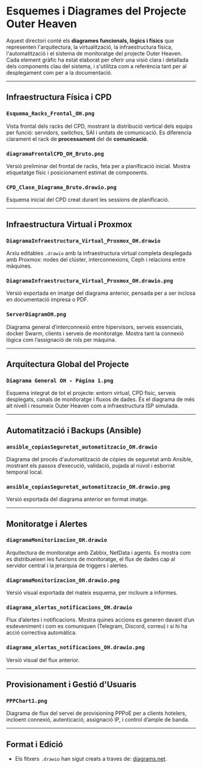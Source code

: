 
# Esquemes i Diagrames del Projecte Outer Heaven

Aquest directori conté els **diagrames funcionals, lògics i físics** que representen l'arquitectura, la virtualització, la infraestructura física, l'automatització i el sistema de monitoratge del projecte Outer Heaven. Cada element gràfic ha estat elaborat per oferir una visió clara i detallada dels components clau del sistema, i s'utilitza com a referència tant per al desplegament com per a la documentació.

---

## Infraestructura Física i CPD

### `Esquema_Racks_Frontal_OH.png`
Vista frontal dels racks del CPD, mostrant la distribució vertical dels equips per funció: servidors, switchos, SAI i unitats de comunicació. Es diferencia clarament el rack de **processament** del de **comunicació**.

### `diagramaFrontalCPD_OH_Bruto.png`  
Versió preliminar del frontal de racks, feta per a planificació inicial. Mostra etiquetatge físic i posicionament estimat de components.

### `CPD_Clase_Diagrama_Bruto.drawio.png`
Esquema inicial del CPD creat durant les sessions de planificació.

---

## Infraestructura Virtual i Proxmox

### `DiagramaInfraestructura_Virtual_Proxmox_OH.drawio`  
Arxiu editables `.drawio` amb la infraestructura virtual completa desplegada amb Proxmox: nodes del clúster, interconnexions, Ceph i relacions entre màquines.

### `DiagramaInfraestructura_Virtual_Proxmox_OH.drawio.png`  
Versió exportada en imatge del diagrama anterior, pensada per a ser inclosa en documentació impresa o PDF.

### `ServerDiagramOH.png`  
Diagrama general d’interconnexió entre hipervisors, serveis essencials, docker Swarm, clients i serveis de monitoratge. Mostra tant la connexió lògica com l’assignació de rols per màquina.

---

## Arquitectura Global del Projecte

### `Diagrama General OH - Página 1.png`
Esquema integrat de tot el projecte: entorn virtual, CPD físic, serveis desplegats, canals de monitoratge i fluxos de dades. És el diagrama de més alt nivell i resumeix Outer Heaven com a infraestructura ISP simulada.

---

## Automatització i Backups (Ansible)

### `ansible_copiasSeguretat_automatitzacio_OH.drawio`  
Diagrama del procés d'automatització de còpies de seguretat amb Ansible, mostrant els passos d’execució, validació, pujada al núvol i esborrat temporal local.

### `ansible_copiasSeguretat_automatitzacio_OH.drawio.png`  
Versió exportada del diagrama anterior en format imatge.

---

## Monitoratge i Alertes

### `diagramaMonitorizacion_OH.drawio`  
Arquitectura de monitoratge amb Zabbix, NetData i agents. Es mostra com es distribueixen les funcions de monitoratge, el flux de dades cap al servidor central i la jerarquia de triggers i alertes.

### `diagramaMonitorizacion_OH.drawio.png`  
Versió visual exportada del mateix esquema, per incloure a informes.

### `diagrama_alertas_notificacions_OH.drawio`  
Flux d’alertes i notificacions. Mostra quines accions es generen davant d’un esdeveniment i  com es comuniquen (Telegram, Discord, correu) i si hi ha acció correctiva automàtica.

### `diagrama_alertas_notificacions_OH.drawio.png`  
Versió visual del flux anterior.

---

## Provisionament i Gestió d'Usuaris

### `PPPChart1.png`
Diagrama de flux del servei de provisioning PPPoE per a clients hotelers, incloent connexió, autenticació, assignació IP, i control d’ample de banda.

---

## Format i Edició

- Els fitxers `.drawio` han sigut creats a traves de: [diagrams.net](https://www.diagrams.net/).

